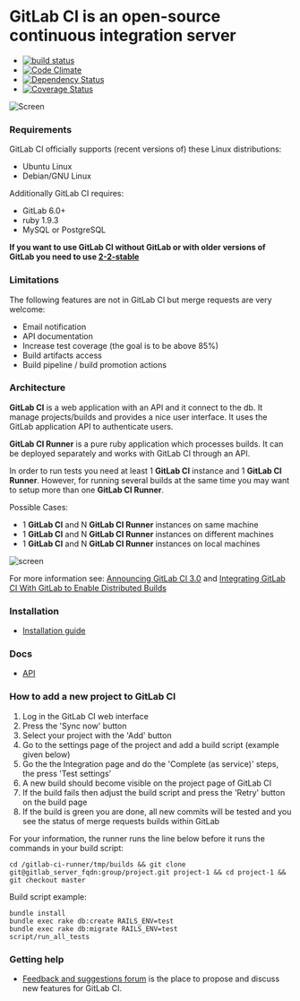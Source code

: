 # GitLab CI is an open-source continuous integration server

* [![build status](https://secure.travis-ci.org/gitlabhq/gitlab-ci.png)](https://travis-ci.org/gitlabhq/gitlab-ci)
* [![Code Climate](https://codeclimate.com/github/gitlabhq/gitlab-ci.png)](https://codeclimate.com/github/gitlabhq/gitlab-ci)
* [![Dependency Status](https://gemnasium.com/gitlabhq/gitlab-ci.png)](https://gemnasium.com/gitlabhq/gitlab-ci)
* [![Coverage Status](https://coveralls.io/repos/gitlabhq/gitlab-ci/badge.png?branch=master)](https://coveralls.io/r/gitlabhq/gitlab-ci)

![Screen](https://github.com/downloads/gitlabhq/gitlab-ci/gitlab_ci_preview.png)

### Requirements

GitLab CI officially supports (recent versions of) these Linux distributions:

* Ubuntu Linux
* Debian/GNU Linux

Additionally GitLab CI requires:

* GitLab 6.0+
* ruby 1.9.3
* MySQL or PostgreSQL

__If you want to use GitLab CI without GitLab or with older versions of GitLab you need to use [2-2-stable](https://github.com/gitlabhq/gitlab-ci/tree/2-2-stable#gitlab-ci-is-an-open-source-continuous-integration-server)__

### Limitations

The following features are not in GitLab CI but merge requests are very welcome:

* Email notification
* API documentation
* Increase test coverage (the goal is to be above 85%)
* Build artifacts access
* Build pipeline / build promotion actions

### Architecture

__GitLab CI__ is a web application with an API and it connect to the db.
It manage projects/builds and provides a nice user interface.
It uses the GitLab application API to authenticate users.

__GitLab CI Runner__ is a pure ruby application which processes builds.
It can be deployed separately and works with GitLab CI through an API.

In order to run tests you need at least 1 __GitLab CI__ instance and 1 __GitLab CI Runner__.
However, for running several builds at the same time you may want to setup more than one __GitLab CI Runner__.

Possible Cases: 

* 1 __GitLab CI__ and N __GitLab CI Runner__ instances on same machine
* 1 __GitLab CI__ and N __GitLab CI Runner__ instances on different machines
* 1 __GitLab CI__ and N __GitLab CI Runner__ instances on local machines

![screen](https://raw.github.com/gitlabhq/gitlab-ci/master/app/assets/images/arch.jpg)

For more information see:
[Announcing GitLab CI 3.0](http://blog.gitlab.org/announcing-gitlab-ci-3.0/)
and
[Integrating GitLab CI With GitLab to Enable Distributed Builds](http://blog.gitlab.org/integrating-gitlab-ci-with-gitlab/)

### Installation

* [Installation guide](https://github.com/gitlabhq/gitlab-ci/blob/master/doc/installation.md)


### Docs

* [API](doc/api.md)

### How to add a new project to GitLab CI

1. Log in the GitLab CI web interface
2. Press the 'Sync now' button
3. Select your project with the 'Add' button
4. Go to the settings page of the project and add a build script (example given below)
5. Go the the Integration page and do the 'Complete (as service)' steps, the press 'Test settings'
6. A new build should become visible on the project page of GitLab CI
7. If the build fails then adjust the build script and press the 'Retry' button on the build page
8. If the build is green you are done, all new commits will be tested and you see the status of merge requests builds within GitLab

For your information, the runner runs the line below before it runs the commands in your build script:

    cd /gitlab-ci-runner/tmp/builds && git clone git@gitlab_server_fqdn:group/project.git project-1 && cd project-1 && git checkout master

Build script example:

    bundle install
    bundle exec rake db:create RAILS_ENV=test
    bundle exec rake db:migrate RAILS_ENV=test
    script/run_all_tests

### Getting help

* [Feedback and suggestions forum](http://feedback.gitlab.com/forums/176466-general/category/64310-gitlab-ci) is the place to propose and discuss new features for GitLab CI.
